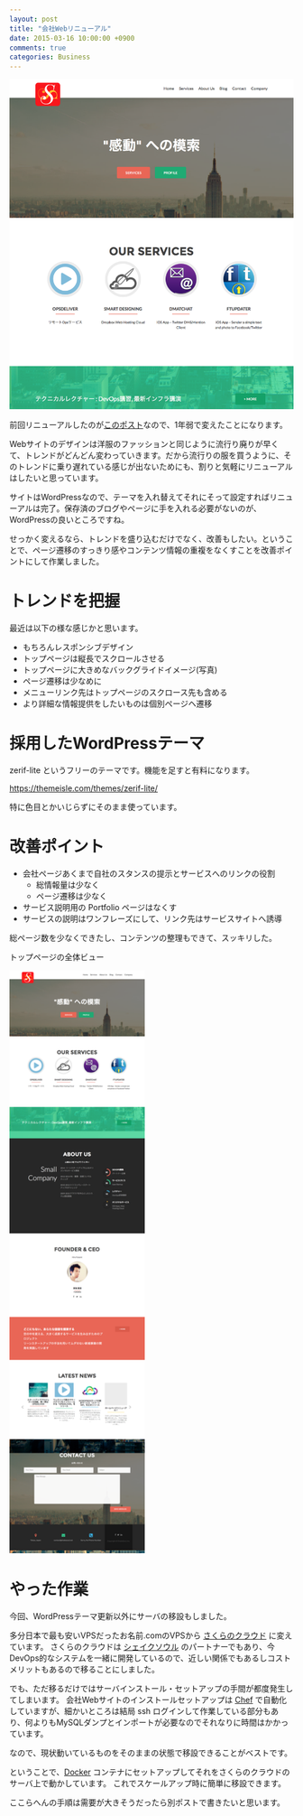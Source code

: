 ```yaml
---
layout: post
title: "会社Webリニューアル"
date: 2015-03-16 10:00:00 +0900
comments: true
categories: Business
---
```

![ShakeSoul Web Site](/images/2015/03/20150316-visiable-shakesoul-web.png)

前回リニューアルしたのが[このポスト](http://www.shakesoul.net/2014/05/16/renewal-web.html)なので、1年弱で変えたことになります。

Webサイトのデザインは洋服のファッションと同じように流行り廃りが早くて、トレンドがどんどん変わっていきます。だから流行りの服を買うように、そのトレンドに乗り遅れている感じが出ないためにも、割りと気軽にリニューアルはしたいと思っています。

サイトはWordPressなので、テーマを入れ替えてそれにそって設定すればリニューアルは完了。保存済のブログやページに手を入れる必要がないのが、WordPressの良いところですね。

せっかく変えるなら、トレンドを盛り込むだけでなく、改善もしたい。ということで、ページ遷移のすっきり感やコンテンツ情報の重複をなくすことを改善ポイントにして作業しました。

# トレンドを把握

最近は以下の様な感じかと思います。

* もちろんレスポンシブデザイン
* トップページは縦長でスクロールさせる
* トップページに大きめなバックグライドイメージ(写真)
* ページ遷移は少なめに
* メニューリンク先はトップページのスクロース先も含める
* より詳細な情報提供をしたいものは個別ページヘ遷移

# 採用したWordPressテーマ

zerif-lite というフリーのテーマです。機能を足すと有料になります。

https://themeisle.com/themes/zerif-lite/

特に色目とかいじらずにそのまま使っています。

<!-- more -->

# 改善ポイント

* 会社ページあくまで自社のスタンスの提示とサービスへのリンクの役割
  * 総情報量は少なく
  * ページ遷移は少なく
* サービス説明用の Portfolio ページはなくす
* サービスの説明はワンフレーズにして、リンク先はサービスサイトへ誘導

総ページ数を少なくできたし、コンテンツの整理もできて、スッキリした。

トップページの全体ビュー

<img src="/images/2015/03/20150316-full-shakesoul-web.png" width="240" alt="ShakeSoul web site full">

# やった作業

今回、WordPressテーマ更新以外にサーバの移設もしました。

多分日本で最も安いVPSだったお名前.comのVPSから [さくらのクラウド](http://cloud.sakura.ad.jp/) に変えています。
さくらのクラウドは [シェイクソウル](http://www.shakesoul.net) のパートナーでもあり、今DevOps的なシステムを一緒に開発しているので、近しい関係でもあるしコストメリットもあるので移ることにしました。

でも、ただ移るだけではサーバインストール・セットアップの手間が都度発生してしまいます。
会社Webサイトのインストールセットアップは [Chef](http://chef.io) で自動化していますが、細かいところは結局 ssh ログインして作業している部分もあり、何よりもMySQLダンプとインポートが必要なのでそれなりに時間はかかっています。

なので、現状動いているものをそのままの状態で移設できることがベストです。

ということで、[Docker](http://docker.com) コンテナにセットアップしてそれをさくらのクラウドのサーバ上で動かしています。
これでスケールアップ時に簡単に移設できます。


ここらへんの手順は需要が大きそうだったら別ポストで書きたいと思います。

